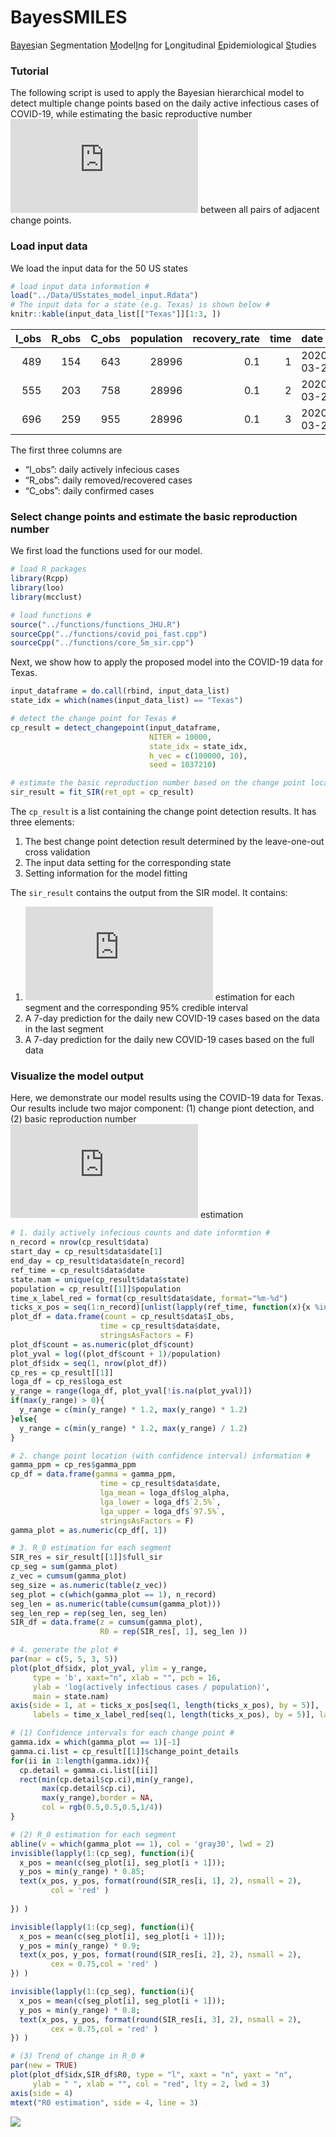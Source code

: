 
# BayesSMILES

<u>Bayes</u>ian <u>S</u>egmentation <u>M</u>odel<u>I</u>ng for
<u>L</u>ongitudinal <u>E</u>pidemiological <u>S</u>tudies

### Tutorial

The following script is used to apply the Bayesian hierarchical model to
detect multiple change points based on the daily active infectious cases
of COVID-19, while estimating the basic reproductive number
![R\_0](https://latex.codecogs.com/png.latex?R_0 "R_0") between all
pairs of adjacent change points.

### Load input data

We load the input data for the 50 US states

``` r
# load input data information #
load("../Data/USstates_model_input.Rdata")
# The input data for a state (e.g. Texas) is shown below #
knitr::kable(input_data_list[["Texas"]][1:3, ])
```

| I\_obs | R\_obs | C\_obs | population | recovery\_rate | time | date       | state |
| -----: | -----: | -----: | ---------: | -------------: | ---: | :--------- | :---- |
|    489 |    154 |    643 |      28996 |            0.1 |    1 | 2020-03-22 | Texas |
|    555 |    203 |    758 |      28996 |            0.1 |    2 | 2020-03-23 | Texas |
|    696 |    259 |    955 |      28996 |            0.1 |    3 | 2020-03-24 | Texas |

The first three columns are

  - “I\_obs”: daily actively infecious cases
  - “R\_obs”: daily removed/recovered cases
  - “C\_obs”: daily confirmed cases

### Select change points and estimate the basic reproduction number

We first load the functions used for our model.

``` r
# load R packages
library(Rcpp)
library(loo)
library(mcclust)

# load functions #
source("../functions/functions_JHU.R")
sourceCpp("../functions/covid_poi_fast.cpp")
sourceCpp("../functions/core_5m_sir.cpp")
```

Next, we show how to apply the proposed model into the COVID-19 data for
Texas.

``` r
input_dataframe = do.call(rbind, input_data_list)
state_idx = which(names(input_data_list) == "Texas")

# detect the change point for Texas #
cp_result = detect_changepoint(input_dataframe, 
                               NITER = 10000,
                               state_idx = state_idx, 
                               h_vec = c(100000, 10),
                               seed = 1037210)

# estimate the basic reproduction number based on the change point locations #
sir_result = fit_SIR(ret_opt = cp_result)
```

The `cp_result` is a list containing the change point detection results.
It has three elements:

1)  The best change point detection result determined by the
    leave-one-out cross validation
2)  The input data setting for the corresponding state
3)  Setting information for the model fitting

The `sir_result` contains the output from the SIR model. It contains:

1)  ![R\_0](https://latex.codecogs.com/png.latex?R_0 "R_0") estimation
    for each segment and the corresponding 95% credible interval
2)  A 7-day prediction for the daily new COVID-19 cases based on the
    data in the last segment
3)  A 7-day prediction for the daily new COVID-19 cases based on the
    full data

### Visualize the model output

Here, we demonstrate our model results using the COVID-19 data for
Texas. Our results include two major component: (1) change piont
detection, and (2) basic reproduction number
![R\_0](https://latex.codecogs.com/png.latex?R_0 "R_0") estimation

``` r
# 1. daily actively infecious counts and date informtion #
n_record = nrow(cp_result$data)
start_day = cp_result$data$date[1]
end_day = cp_result$data$date[n_record]
ref_time = cp_result$data$date
state.nam = unique(cp_result$data$state)
population = cp_result[[1]]$population
time_x_label_red = format(cp_result$data$date, format="%m-%d")
ticks_x_pos = seq(1:n_record)[unlist(lapply(ref_time, function(x){x %in% cp_result$data$date}))]
plot_df = data.frame(count = cp_result$data$I_obs, 
                    time = cp_result$data$date,
                    stringsAsFactors = F)
plot_df$count = as.numeric(plot_df$count)
plot_yval = log((plot_df$count + 1)/population)
plot_df$idx = seq(1, nrow(plot_df))
cp_res = cp_result[[1]]
loga_df = cp_res$loga_est
y_range = range(loga_df, plot_yval[!is.na(plot_yval)])
if(max(y_range) > 0){
  y_range = c(min(y_range) * 1.2, max(y_range) * 1.2)
}else{
  y_range = c(min(y_range) * 1.2, max(y_range) / 1.2)
}

# 2. change point location (with confidence interval) information #
gamma_ppm = cp_res$gamma_ppm
cp_df = data.frame(gamma = gamma_ppm, 
                    time = cp_result$data$date,
                    lga_mean = loga_df$log_alpha,
                    lga_lower = loga_df$`2.5%`,
                    lga_upper = loga_df$`97.5%`,
                    stringsAsFactors = F)
gamma_plot = as.numeric(cp_df[, 1])

# 3. R_0 estimation for each segment 
SIR_res = sir_result[[1]]$full_sir
cp_seg = sum(gamma_plot)
z_vec = cumsum(gamma_plot)
seg_size = as.numeric(table(z_vec))
seg_plot = c(which(gamma_plot == 1), n_record)
seg_len = as.numeric(table(cumsum(gamma_plot)))
seg_len_rep = rep(seg_len, seg_len)
SIR_df = data.frame(z = cumsum(gamma_plot),
                    R0 = rep(SIR_res[, 1], seg_len ))

# 4. generate the plot #
par(mar = c(5, 5, 3, 5))
plot(plot_df$idx, plot_yval, ylim = y_range,
     type = 'b', xaxt="n", xlab = "", pch = 16,
     ylab = 'log(actively infectious cases / population)', 
     main = state.nam)
axis(side = 1, at = ticks_x_pos[seq(1, length(ticks_x_pos), by = 5)],
     labels = time_x_label_red[seq(1, length(ticks_x_pos), by = 5)], las=2)

# (1) Confidence intervals for each change point #
gamma.idx = which(gamma_plot == 1)[-1]
gamma.ci.list = cp_result[[1]]$change_point_details
for(ii in 1:length(gamma.idx)){
  cp.detail = gamma.ci.list[[ii]]
  rect(min(cp.detail$cp.ci),min(y_range),
       max(cp.detail$cp.ci),
       max(y_range),border = NA,
       col = rgb(0.5,0.5,0.5,1/4))
}

# (2) R_0 estimation for each segment 
abline(v = which(gamma_plot == 1), col = 'gray30', lwd = 2)
invisible(lapply(1:(cp_seg), function(i){
  x_pos = mean(c(seg_plot[i], seg_plot[i + 1]));
  y_pos = min(y_range) * 0.85;
  text(x_pos, y_pos, format(round(SIR_res[i, 1], 2), nsmall = 2),
         col = 'red' )
  
}) )

invisible(lapply(1:(cp_seg), function(i){
  x_pos = mean(c(seg_plot[i], seg_plot[i + 1]));
  y_pos = min(y_range) * 0.9;
  text(x_pos, y_pos, format(round(SIR_res[i, 2], 2), nsmall = 2),
         cex = 0.75,col = 'red' )
}) )

invisible(lapply(1:(cp_seg), function(i){
  x_pos = mean(c(seg_plot[i], seg_plot[i + 1]));
  y_pos = min(y_range) * 0.8;
  text(x_pos, y_pos, format(round(SIR_res[i, 3], 2), nsmall = 2),
         cex = 0.75,col = 'red' )
}) )

# (3) Trend of change in R_0 #
par(new = TRUE)
plot(plot_df$idx,SIR_df$R0, type = "l", xaxt = "n", yaxt = "n",
     ylab = " ", xlab = "", col = "red", lty = 2, lwd = 3)
axis(side = 4)
mtext("R0 estimation", side = 4, line = 3)
```

<img src="tut_page_files/figure-gfm/plot_result-1.png" style="display: block; margin: auto;" />
